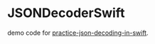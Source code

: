 # JSONDecoderSwift

demo code for [practice-json-decoding-in-swift](https://www.iloveanan.com/practice-json-decoding-in-swift.html).
